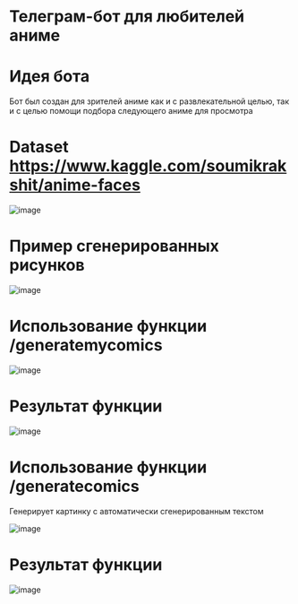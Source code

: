 # Телеграм-бот для любителей аниме
# Идея бота
Бот был создан для зрителей аниме как и с развлекательной целью, так и с целью помощи подбора следующего аниме для просмотра

# Dataset https://www.kaggle.com/soumikrakshit/anime-faces
![image](https://user-images.githubusercontent.com/46604662/114591250-6050d300-9c92-11eb-8307-fee588a04a37.png)

# Пример сгенерированных рисунков 

![image](https://user-images.githubusercontent.com/70627048/118808529-48342b00-b8b2-11eb-9216-da9b45343b01.png)
# Использование функции /generatemycomics
![image](https://user-images.githubusercontent.com/70627048/120655307-37c3a900-c48b-11eb-9bdb-e9ca3c3c39cf.png)
# Результат функции
![image](https://user-images.githubusercontent.com/70627048/120655344-43af6b00-c48b-11eb-94dc-bc4bdc4d4cea.png)
# Использование функции /generatecomics
Генерирует картинку с автоматически сгенерированным текстом

![image](https://user-images.githubusercontent.com/70627048/120655552-778a9080-c48b-11eb-8dc8-cb161bdc5678.png)
# Результат функции
![image](https://user-images.githubusercontent.com/70627048/120655595-81ac8f00-c48b-11eb-882d-f70acb293414.png)



